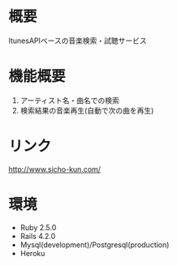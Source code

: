 # 概要
ItunesAPIベースの音楽検索・試聴サービス

# 機能概要
1. アーティスト名・曲名での検索
2. 検索結果の音楽再生(自動で次の曲を再生)

# リンク
http://www.sicho-kun.com/

# 環境
- Ruby 2.5.0
- Rails 4.2.0
- Mysql(development)/Postgresql(production)
- Heroku

